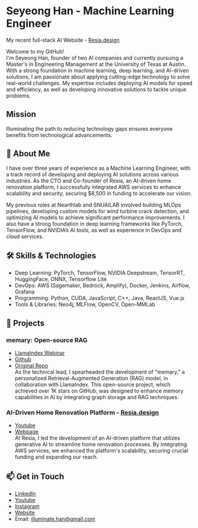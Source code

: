 # Seyeong Han - Machine Learning Engineer

My recent full-stack AI Website - [Resia.design](https://resia.design)  

Welcome to my GitHub!  
I'm Seyeong Han, founder of two AI companies and currently pursuing a Master's in Engineering Management at the University of Texas at Austin.  
With a strong foundation in machine learning, deep learning, and AI-driven solutions, I am passionate about applying cutting-edge technology to solve real-world challenges. My expertise includes deploying AI models for speed and efficiency, as well as developing innovative solutions to tackle unique problems.

## Mission
Illuminating the path to reducing technology gaps ensures everyone benefits from technological advancements.

## 🚀 About Me
I have over three years of experience as a Machine Learning Engineer, with a track record of developing and deploying AI solutions across various industries. As the CTO and Co-founder of Resia, an AI-driven home renovation platform, I successfully integrated AWS services to enhance scalability and security, securing $8,500 in funding to accelerate our vision.

My previous roles at Nearthlab and SNUAILAB involved building MLOps pipelines, developing custom models for wind turbine crack detection, and optimizing AI models to achieve significant performance improvements. I also have a strong foundation in deep learning frameworks like PyTorch, TensorFlow, and NVIDIA’s AI tools, as well as experience in DevOps and cloud services.

## 🛠️ Skills & Technologies
- Deep Learning: PyTorch, TensorFlow, NVIDIA Deepstream, TensorRT, HuggingFace, ONNX, Tensorflow Lite
- DevOps: AWS (Sagemaker, Bedrock, Amplify), Docker, Jenkins, Airflow, Grafana
- Programming: Python, CUDA, JavaScript, C++, Java, ReactJS, Vue.js
- Tools & Libraries: Neo4j, MLFlow, OpenCV, Open-MMLab  

## 🌟 Projects
### memary: Open-source RAG
- [LlamaIndex Webinar](https://www.youtube.com/watch?v=o0DPxvgML5c&t=166s)
- [Github](https://github.com/kingjulio8238/Memary)
- [Original Repo](https://github.com/seyeong-han/KnowledgeGraphRAG)  
As the technical lead, I spearheaded the development of "memary," a personalized Retrieval-Augmented Generation (RAG) model, in collaboration with LlamaIndex. This open-source project, which achieved over 1K stars on GitHub, was designed to enhance memory capabilities in AI by integrating graph storage and RAG techniques.

### AI-Driven Home Renovation Platform - [Resia.design](https://resia.design)
- [Youtube](https://www.youtube.com/@Resia.design)
- [Webpage](https://resia.design)  
At Resia, I led the development of an AI-driven platform that utilizes generative AI to streamline home renovation processes. By integrating AWS services, we enhanced the platform's scalability, securing crucial funding and expanding our reach.

## 📫 Get in Touch

- [LinkedIn](https://www.linkedin.com/in/seyeong-han/)
- [Youtube](https://www.youtube.com/@illuminate_young)
- [Instagram](https://www.instagram.com/illuminate.young/)
- [Website](illuminateyoung.wordpress.com)
- Email: illuminate.han@gmail.com
